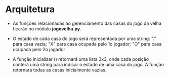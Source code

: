 # Arquitetura

* As funções relacionadas ao gerenciamento das casas do
jogo da velha ficarão no módulo **jogovelha.py**.

* O estado de cada casa do jogo será representada por uma string:
"." para casa vazia; "X" para casa ocupada pelo 1o jogador; "O"
para casa ocupada pelo 2o jogador

* A função inicializar () retornará uma lista 3x3, onde cada posição
conterá uma string para indicar o estado de uma casa do jogo. A função
retornará todas as casas inicialmente vazias.
